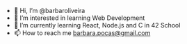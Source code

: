 - 👋 Hi, I’m @barbaroliveira
- 👀 I’m interested in learning Web Development
- 🌱 I’m currently learning React, Node.js and C in 42 School 
- 📫 How to reach me barbara.pocas@gmail.com

<!---
barbaroliveira/barbaroliveira is a ✨ special ✨ repository because its `README.md` (this file) appears on your GitHub profile.
You can click the Preview link to take a look at your changes.
--->

